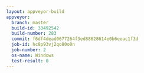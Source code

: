 ```yaml
---
layout: appveyor-build
appveyor:
  branch: master
  build-id: 33492542
  build-number: 283
  commit: f6df4dead0677264f3ed88628614e0b6eeac1f3d
  job-id: hc8p93vj2qo80o0n
  job-number: 2
  os-name: Windows
  test-result: 0
---
```


